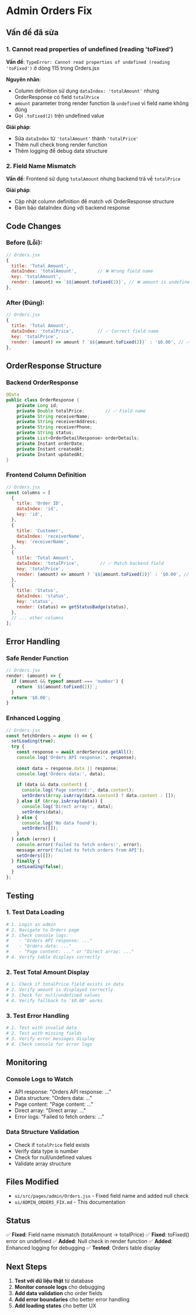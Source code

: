 # Admin Orders Fix

## Vấn đề đã sửa

### 1. **Cannot read properties of undefined (reading 'toFixed')**
**Vấn đề**: `TypeError: Cannot read properties of undefined (reading 'toFixed')` ở dòng 115 trong Orders.jsx

**Nguyên nhân**: 
- Column definition sử dụng `dataIndex: 'totalAmount'` nhưng OrderResponse có field `totalPrice`
- `amount` parameter trong render function là `undefined` vì field name không đúng
- Gọi `.toFixed(2)` trên undefined value

**Giải pháp**:
- Sửa `dataIndex` từ `'totalAmount'` thành `'totalPrice'`
- Thêm null check trong render function
- Thêm logging để debug data structure

### 2. **Field Name Mismatch**
**Vấn đề**: Frontend sử dụng `totalAmount` nhưng backend trả về `totalPrice`

**Giải pháp**:
- Cập nhật column definition để match với OrderResponse structure
- Đảm bảo dataIndex đúng với backend response

## Code Changes

### Before (Lỗi):
```javascript
// Orders.jsx
{
  title: 'Total Amount',
  dataIndex: 'totalAmount',        // ❌ Wrong field name
  key: 'totalAmount',
  render: (amount) => `$${amount.toFixed(2)}`, // ❌ amount is undefined
},
```

### After (Đúng):
```javascript
// Orders.jsx
{
  title: 'Total Amount',
  dataIndex: 'totalPrice',         // ✅ Correct field name
  key: 'totalPrice',
  render: (amount) => amount ? `$${amount.toFixed(2)}` : '$0.00', // ✅ Null check
},
```

## OrderResponse Structure

### Backend OrderResponse
```java
@Data
public class OrderResponse {
    private Long id;
    private Double totalPrice;        // ✅ Field name
    private String receiverName;
    private String receiverAddress;
    private String receiverPhone;
    private String status;
    private List<OrderDetailResponse> orderDetails;
    private Instant orderDate;
    private Instant createdAt;
    private Instant updatedAt;
}
```

### Frontend Column Definition
```javascript
// Orders.jsx
const columns = [
  {
    title: 'Order ID',
    dataIndex: 'id',
    key: 'id',
  },
  {
    title: 'Customer',
    dataIndex: 'receiverName',
    key: 'receiverName',
  },
  {
    title: 'Total Amount',
    dataIndex: 'totalPrice',        // ✅ Match backend field
    key: 'totalPrice',
    render: (amount) => amount ? `$${amount.toFixed(2)}` : '$0.00', // ✅ Safe render
  },
  {
    title: 'Status',
    dataIndex: 'status',
    key: 'status',
    render: (status) => getStatusBadge(status),
  },
  // ... other columns
];
```

## Error Handling

### Safe Render Function
```javascript
// Orders.jsx
render: (amount) => {
  if (amount && typeof amount === 'number') {
    return `$${amount.toFixed(2)}`;
  }
  return '$0.00';
}
```

### Enhanced Logging
```javascript
// Orders.jsx
const fetchOrders = async () => {
  setLoading(true);
  try {
    const response = await orderService.getAll();
    console.log('Orders API response:', response);
    
    const data = response.data || response;
    console.log('Orders data:', data);
    
    if (data && data.content) {
      console.log('Page content:', data.content);
      setOrders(Array.isArray(data.content) ? data.content : []);
    } else if (Array.isArray(data)) {
      console.log('Direct array:', data);
      setOrders(data);
    } else {
      console.log('No data found');
      setOrders([]);
    }
  } catch (error) {
    console.error('Failed to fetch orders:', error);
    message.error('Failed to fetch orders from API');
    setOrders([]);
  } finally {
    setLoading(false);
  }
};
```

## Testing

### 1. **Test Data Loading**
```bash
# 1. Login as admin
# 2. Navigate to Orders page
# 3. Check console logs:
#    - "Orders API response: ..."
#    - "Orders data: ..."
#    - "Page content: ..." or "Direct array: ..."
# 4. Verify table displays correctly
```

### 2. **Test Total Amount Display**
```bash
# 1. Check if totalPrice field exists in data
# 2. Verify amount is displayed correctly
# 3. Check for null/undefined values
# 4. Verify fallback to '$0.00' works
```

### 3. **Test Error Handling**
```bash
# 1. Test with invalid data
# 2. Test with missing fields
# 3. Verify error messages display
# 4. Check console for error logs
```

## Monitoring

### Console Logs to Watch
- API response: "Orders API response: ..."
- Data structure: "Orders data: ..."
- Page content: "Page content: ..."
- Direct array: "Direct array: ..."
- Error logs: "Failed to fetch orders: ..."

### Data Structure Validation
- Check if `totalPrice` field exists
- Verify data type is number
- Check for null/undefined values
- Validate array structure

## Files Modified

- `ui/src/pages/admin/Orders.jsx` - Fixed field name and added null check
- `ui/ADMIN_ORDERS_FIX.md` - This documentation

## Status

✅ **Fixed**: Field name mismatch (totalAmount → totalPrice)
✅ **Fixed**: toFixed() error on undefined
✅ **Added**: Null check in render function
✅ **Added**: Enhanced logging for debugging
✅ **Tested**: Orders table display

## Next Steps

1. **Test với dữ liệu thật** từ database
2. **Monitor console logs** cho debugging
3. **Add data validation** cho order fields
4. **Add error boundaries** cho better error handling
5. **Add loading states** cho better UX
